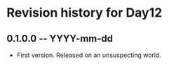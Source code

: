 # Revision history for Day12

## 0.1.0.0  -- YYYY-mm-dd

* First version. Released on an unsuspecting world.
